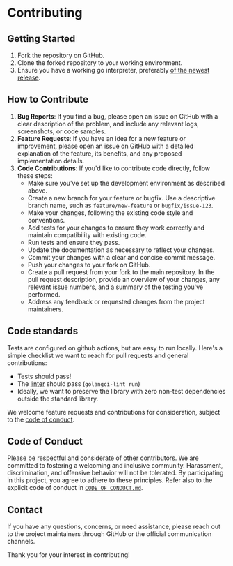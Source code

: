 # Contributing
## Getting Started
1. Fork the repository on GitHub.
2. Clone the forked repository to your working environment.
3. Ensure you have a working go interpreter, preferably [of the newest release](https://go.dev/doc/install).

## How to Contribute
1. **Bug Reports**: If you find a bug, please open an issue on GitHub with a clear description of the problem, and include any relevant logs, screenshots, or code samples.
2. **Feature Requests**: If you have an idea for a new feature or improvement, please open an issue on GitHub with a detailed explanation of the feature, its benefits, and any proposed implementation details.
3. **Code Contributions**: If you'd like to contribute code directly, follow these steps:
   - Make sure you've set up the development environment as described above.
   - Create a new branch for your feature or bugfix. Use a descriptive branch name, such as `feature/new-feature` or `bugfix/issue-123`.
   - Make your changes, following the existing code style and conventions.
   - Add tests for your changes to ensure they work correctly and maintain compatibility with existing code.
   - Run tests and ensure they pass.
   - Update the documentation as necessary to reflect your changes.
   - Commit your changes with a clear and concise commit message.
   - Push your changes to your fork on GitHub.
   - Create a pull request from your fork to the main repository. In the pull request description, provide an overview of your changes, any relevant issue numbers, and a summary of the testing you've performed.
   - Address any feedback or requested changes from the project maintainers.

## Code standards
Tests are configured on github actions, but are easy to run locally. Here's a simple checklist we want to reach for pull requests and general contributions:
* Tests should pass!
* The [linter](https://golangci-lint.run/usage/install/) should pass (`golangci-lint run`)
* Ideally, we want to preserve the library with zero non-test dependencies outside the standard library.

We welcome feature requests and contributions for consideration, subject to the [code of conduct](/CODE_OF_CONDUCT.md).

## Code of Conduct
Please be respectful and considerate of other contributors. We are committed to fostering a welcoming and inclusive community. Harassment, discrimination, and offensive behavior will not be tolerated. By participating in this project, you agree to adhere to these principles. Refer also to the explicit code of conduct in [`CODE_OF_CONDUCT.md`](/CODE_OF_CONDUCT.md).

## Contact
If you have any questions, concerns, or need assistance, please reach out to the project maintainers through GitHub or the official communication channels.

Thank you for your interest in contributing!
